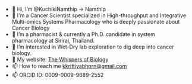 - 👋 Hi, I’m @KuchikiNamthip -> Namthip
- 🌱 I'm a Cancer Scientist specialized in High-throughput and Integrative Multi-omics Systems Pharmacology who is deeply passionate about Cancer Biology 
- 💞️ I’m a pharmacist & currently a Ph.D. candidate in system pharmacology at Siriraj, Thailand.
- 👀 I’m interested in Wet-Dry lab exploration to dig deep into cancer biology.
- 🌱 My website: [The Whispers of Biology](https://kuchikinamthip.github.io/)
- 📫 How to reach me kkrittiyabhorn@gmail.com 
- 📫 ORCID ID: 0009-0009-9689-2552
<!---
KuchikiNamthip/KuchikiNamthip is a ✨ special ✨ repository because its `README.md` (this file) appears on your GitHub profile.
You can click the Preview link to take a look at your changes.
--->
